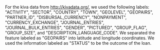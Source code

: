For the kiva data from http://kivadata.org/, we used the following labels: "ACTIVITY", "SECTOR", "COUNTRY", "TOWN", "GEOLEVEL", "GEOPAIRS", "PARTNER\_ID", "DISBURSAL\_CURRENCY", "NONPAYMENT", "CURRENCY\_EXCHANGE", "JOURNAL\_ENTRIES", "JOURNAL\_BULK\_ENTRIES", "GENDER", "PICTURED", "GROUP\_FLAG", "GROUP\_SIZE", and "DESCRIPTION\_LANGUAGE\_CODE". We separated the feature labeled as "GEOPAIRS" into latitude and longitude coordinates. We used the information labeled as "STATUS" to be the outcome of the loan.
